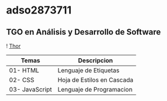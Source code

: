 # adso2873711

## TGO en Análisis y Desarrollo de Software

! [Thor](https://hips.hearstapps.com/es.h-cdn.co/fotoes/images/noticias-cine/thor-ragnarok-el-presidente-de-marvel-da-detalles-sobre-la-pelicula/60235252-1-esl-ES/Thor-Ragnarok-El-presidente-de-Marvel-da-detalles-sobre-la-pelicula.jpg)

| Temas | Descripcion |
|-------| ------------|
| 01- HTML| Lenguaje de Etiquetas |
| 02- CSS | Hoja de Estilos en Cascada |
| 03- JavaScript| Lenguaje de Programacion |

